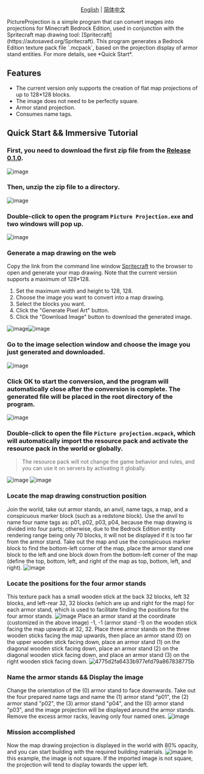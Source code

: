 
<p align="center">
  <a href="./README.md">English</a> |
  <a href="./README_zh.md">简体中文</a>
</p>
PictureProjection is a simple program that can convert images into projections for Minecraft Bedrock Edition, used in conjunction with the Spritecraft map drawing tool: [Spritecraft](https://autosaved.org/Spritecraft). This program generates a Bedrock Edition texture pack file `.mcpack`, based on the projection display of armor stand entities. For more details, see *Quick Start*.

## Features
- The current version only supports the creation of flat map projections of up to 128*128 blocks.
- The image does not need to be perfectly square.
- Armor stand projection.
- Consumes name tags.

## Quick Start && Immersive Tutorial
### First, you need to download the first zip file from the [Release 0.1.0](https://github.com/rukiroki/PictureProjection/releases/tag/0.1.0).
![image](https://github.com/user-attachments/assets/bb6d98ae-4de5-44f3-bf45-35961acb0820)
### Then, unzip the zip file to a directory.
![image](https://github.com/user-attachments/assets/b3defbc4-69d3-4f6f-8dad-1517d21cfd90)
### Double-click to open the program `Picture Projection.exe` and two windows will pop up.
![image](https://github.com/user-attachments/assets/47a554c7-b1bf-488b-a8a9-064e5cdc72a9)
### Generate a map drawing on the web
Copy the link from the command line window [Spritecraft](https://autosaved.org/Spritecraft) to the browser to open and generate your map drawing. Note that the current version supports a maximum of 128*128.
1. Set the maximum width and height to 128, 128.
2. Choose the image you want to convert into a map drawing.
3. Select the blocks you want.
4. Click the "Generate Pixel Art" button.
5. Click the "Download Image" button to download the generated image.

![image](https://github.com/user-attachments/assets/848128fb-8862-4acc-939a-17e470748f39)![image](https://github.com/user-attachments/assets/b5b9f199-1eb2-42f6-9b4c-c39de3ad6bd6)
### Go to the image selection window and choose the image you just generated and downloaded.
![image](https://github.com/user-attachments/assets/1a370688-8aa3-479b-81a0-bc0233a1afba)
### Click OK to start the conversion, and the program will automatically close after the conversion is complete. The generated file will be placed in the root directory of the program.
![image](https://github.com/user-attachments/assets/70346e99-157d-4aa4-8c40-826ea8705005)
### Double-click to open the file `Picture projection.mcpack`, which will automatically import the resource pack and activate the resource pack in the world or globally.
> The resource pack will not change the game behavior and rules, and you can use it on servers by activating it globally.

![image](https://github.com/user-attachments/assets/73152154-e7f2-4014-952e-9dd271a540a6)
![image](https://github.com/user-attachments/assets/c583a6b5-d3e1-462e-aa89-43f68ffd4a50)
### Locate the map drawing construction position
Join the world, take out armor stands, an anvil, name tags, a map, and a conspicuous marker block (such as a redstone block).
Use the anvil to name four name tags as: p01, p02, p03, p04, because the map drawing is divided into four parts; otherwise, due to the Bedrock Edition entity rendering range being only 70 blocks, it will not be displayed if it is too far from the armor stand.
Take out the map and use the conspicuous marker block to find the bottom-left corner of the map, place the armor stand one block to the left and one block down from the bottom-left corner of the map (define the top, bottom, left, and right of the map as top, bottom, left, and right).
![image](https://github.com/user-attachments/assets/2032402f-780e-4d5c-aabd-82c62acf8083)
### Locate the positions for the four armor stands
This texture pack has a small wooden stick at the back 32 blocks, left 32 blocks, and left-rear 32, 32 blocks (which are up and right for the map) for each armor stand, which is used to facilitate finding the positions for the four armor stands.
![image](https://github.com/user-attachments/assets/c10ce13d-ed7e-411b-9e70-3044d85dfd62)
Place an armor stand at the coordinate (customized in the above image) -1, -1 (armor stand -1) on the wooden stick facing the map upwards at 32, 32. Place three armor stands on the three wooden sticks facing the map upwards, then place an armor stand (0) on the upper wooden stick facing down, place an armor stand (1) on the diagonal wooden stick facing down, place an armor stand (2) on the diagonal wooden stick facing down, and place an armor stand (3) on the right wooden stick facing down.
![4775d2fa6433b977efd79a867838775b](https://github.com/user-attachments/assets/3c06c51b-0913-49ad-a8d0-7f807f47adbd)

### Name the armor stands && Display the image
Change the orientation of the (0) armor stand to face downwards. Take out the four prepared name tags and name the (1) armor stand "p01", the (2) armor stand "p02", the (3) armor stand "p04", and the (0) armor stand "p03", and the image projection will be displayed around the armor stands. Remove the excess armor racks, leaving only four named ones.
![image](https://github.com/user-attachments/assets/a1aa6702-343e-4011-99d0-f16247a43ff1)
### Mission accomplished
Now the map drawing projection is displayed in the world with 80% opacity, and you can start building with the required building materials.
![image](https://github.com/user-attachments/assets/e55d28d2-0fce-46fb-8889-4d81f8f55d88)
In this example, the image is not square. If the imported image is not square, the projection will tend to display towards the upper left.
